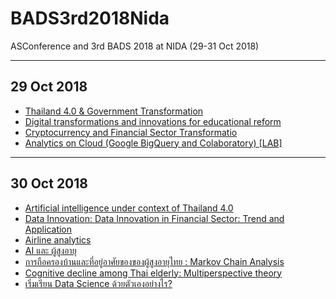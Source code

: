 # BADS3rd2018Nida
ASConference and 3rd BADS 2018 at NIDA (29-31 Oct 2018)

-----------------------
29 Oct 2018
-----------------------
* <a href="https://github.com/MintYaChaO/BADS3rd2018Nida/wiki/Thailand-4.0-&-Government-Transformation">Thailand 4.0 & Government Transformation</a>
* <a href="https://github.com/MintYaChaO/BADS3rd2018Nida/wiki/Digital-transformations-and-innovations-for-educational-reform">Digital transformations and innovations for educational reform</a>
* <a href="https://github.com/MintYaChaO/BADS3rd2018Nida/wiki/Cryptocurrency-and-Financial-Sector-Transformatio">Cryptocurrency and Financial Sector Transformatio</a>
* <a href="https://github.com/MintYaChaO/BADS3rd2018Nida/wiki/Analytics-on-Cloud-(Google-BigQuery-and-Colaboratory)-%5BLAB%5D">Analytics on Cloud (Google BigQuery and Colaboratory) [LAB]</a>

-----------------------
30 Oct 2018
-----------------------
* <a href="">Artificial intelligence under context of Thailand 4.0</a>
* <a href="">Data Innovation: Data Innovation in Financial Sector: Trend and Application</a>
* <a href="">Airline analytics</a>
* <a href="">AI และ ผู้สูงอายุ</a>
* <a href="">การถือครองบ้านและที่อยู่อาศัยของของผู้สูงอายุไทย : Markov Chain Analysis</a>
* <a href="">Cognitive decline among Thai elderly: Multiperspective theory</a>
* <a href="">เริ่มเรียน Data Science ด้วยตัวเองอย่างไร?</a>

